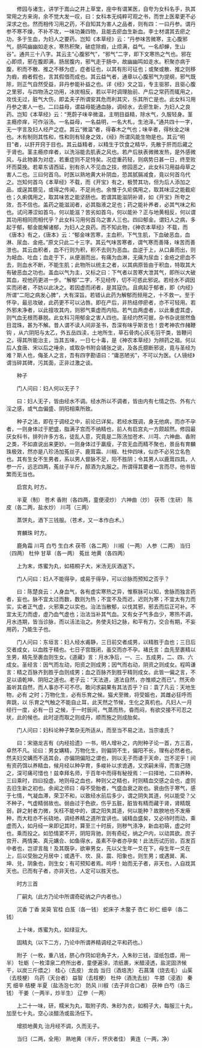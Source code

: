 <!-- { "loadSidebar": true } -->
　　修园与诸生，讲学于嵩山之井上草堂，座中有谓某医，自夸为女科名手，执其常用之方来询，余不觉大发一叹，曰：女科本无纯粹可观之书，而世上医辈更不必深求之也。然而相传习用之药，不自知其为害人之品者，则有四：一曰丹参。谓丹参不寒不燥，不补不攻，一味功兼四物，且能去瘀血生新血。李士材谓其去瘀之功，多于生血，为妇人之要药。岂知《本草经》云：“丹参味苦微寒，主心腹邪气，肠鸣幽幽如走水，寒热积聚，破症除瘕，止烦满，益气。一名却蝉，生山谷”。通共三十八字。其云主“心腹邪气”，“邪气”二字，即下文寒热之气也。邪在心即烦，邪在腹即满，肠居腹内，邪气走于肠中，故幽幽鸣如走水。积聚亦病于腹，积而不散、推之不移为症，症者征也，以其有形可征也；或聚或散、推之则移为瘕，瘕者假也，言其假借而成也。其云益气者，通章以心腹邪气为提纲，邪气既除，则正气自然受益，非丹参能补益之也。详《经》文之旨，专主驱邪，且驱心腹之里邪，与四物汤之功用，冰炭相反，若以平时调理胎前、产后之常药而辄用之，攻伐无过，脏气大伤，即孟夫子所谓安其危而利其灾，乐其所亡是也。此女科习用丹参之害人一也。二曰益母，谓益母能通血脉，调经水，去瘀生新，为妇人之良药。岂知《本草经》云：“茺蔚子味辛微温，主明目益精，除水气，久服轻身。茎主瘾疹痒，可作浴汤。一名益母，一名益明，一名大札，生池泽。”通共四十一字，无一字言及妇人经产之症。其云“微温”者，得春木之气也；味辛者，得秋金之味也。木有制则其性和，性和则有轻身之效，《经》所谓风能生物是也。其云“明目”者，以肝开窍于目也。其云益精者，以精生于饮食之精华，先散于肝而后藏之于肾也。茎主瘾疹痒者，以洗浴能去肌表之风也。若产后肤表微微发热，是外感微风，与此物甚为对症，若重症则不足恃矣。况症重药轻，则病势日甚一日，终至败坏而莫挽。若辈东请西延，别有杀人不见血之技，修园恶之，此女科习用益母草之害人二也。三曰何首乌。时医以熟地黄大补阴血，恐其腻膈减食，竟以何首乌代之。岂知何首乌《本草经》不载，而《开宝》有之，极赞其功，但为后人添加之品，或逞其臆见，或得之传闻，不足尚也。余惟于久疟偶用之，取其味涩之能截疟也；久痢偶用之，取其味苦之能坚肠也。若谓其能滋阴补肾，如《开宝》所夸之效，吾不信也。盖药之能滋润者，必其脂液之足也；药之能补养者，必其气味之和也。试问滞涩如首乌，何以能滋？苦劣如首乌，何以能补？正与地黄相反，何以谓其功用相同而相代乎？此女科习用何首乌之害人三也。四曰郁金。谓妇人之病，多起于郁，郁金能解诸郁，为妇人之良药。而不知此物，《神农本草经》不载，而《唐本》有之，《唐本》云：“郁金味苦寒，主血积，下气生肌，下血破恶血，血淋、尿血、金疮。”原文只此二十三字。其云气味苦寒者，谓气寒而善降，味苦而善泄也。其云血积者，血不行则为积，积不去则为恶血。血逆于上，从口鼻而出，则为衄血、吐血；血走于下，从便溺而出，有痛为血淋，无痛为尿血；金疮之瘀血不去，则血水不断，不能生肌；此物所以统主之者，以其病原皆由于积血，特取其大有破恶血之功也。盖血以气为主，又标之曰：下气者以苦寒大泄其气，即所以大破其血，视他药更进一步。“解郁”二字，不见经传，切不可惑此邪说。若经水不调因实而闭者，不妨以此决之。若因虚而闭者，是其寇仇。且病起于郁者，即《内经》所谓“二阳之病发心脾”，大有深旨。若错认此药为解郁而频用之，十不救一。至于怀孕，最忌攻破，此药更不可以沾唇。即在产后，非热结停瘀者，亦不可轻用。若外邪未净者，以此擅攻其内，则邪气乘虚而内陷。若气血两虚者，以此重虚其虚，则气血无根而暴脱。此女科习用郁金之害人四也。圣经灼然可据，杂书杂说居然鱼目混珠，甚为不解。昔人谓不读人间非圣书，吾深有味乎斯言也！尝考神农作赭鞭钩 ，从六阴阳与太乙，外五岳四渎，土地所生，草石骨肉心灰毛羽干类，皆鞭问之。得其所能治主，当其五味，一日七十毒，是《神农本草经》为辨药之祖。何以后人食唐、宋以后之唾余，或取杂书附会铺张之说，及各氏臆断邪说，竟与圣经为难？斯人也，侮圣人之言，吾有四字勘语曰：“庸恶陋劣”，不可以为医。《人镜经》谓当碎其碑，污其面，正非过激之谈。

　　种子

　　门人问曰：妇人何以无子？

　　曰：妇人无子，皆由经水不调。经水所以不调者，皆由内有七情之伤、外有六淫之感，或气血偏盛、阴阳相乘所致。

　　种子之法，即在于调经之中，前论已详矣。若经水既调，身无他病，而亦不孕者，一则身体过于肥盛，脂满子宫而不纳精也，前人有启宫丸一方颇超然。修园最厌女科书，排列许多方名，徒乱人意，究竟是二陈汤加苍术、川芎、六神曲、香附之类，不如直说出来更妙。一则身体过于羸瘦，子宫无血而精不聚也，景岳有育麟珠极效，然亦是八珍汤加菟丝子、鹿茸霜、川椒、杜仲四味，似亦不必另立名色也。其有生女不生男者，系以男人督脉不足，阳不胜阴；令其男人以鹿茸四具，人参一斤，远志四两，菟丝子半斤，醇酒为丸服之。所谓得其要者一言而尽，他书皆繁而无当也。

　　启宫丸 时方。

　　半夏（制） 苍术 香附（各四两，童便浸炒） 六神曲（炒） 茯苓（生研） 陈皮（各二两，盐水炒） 川芎（三两）

　　蒸饼丸，酒下三钱服。（苍术，又一本作白术。）

　　育麟珠 时方。

　　鹿角霜 川芎 白芍 生白术 茯苓（各二两） 川椒（一两） 人参（二两） 当归（四两） 杜仲 甘草（各一两） 菟丝 地黄（各四两）

　　上为末，炼蜜为丸，如梧桐子大，米汤无灰酒送下。

　　门人问曰：妇人不能得孕，或易于得孕，可以诊脉而预知之否乎？

　　曰：陈楚良云：人身血气，各有虚实寒热之异，惟察脉可以知，舍脉而独言药者，妄也。脉不宜太过而数，数则为热；不宜不及而迟，迟则为寒；不宜太有力而实，实者正气虚，火邪乘之以实也。治法当散郁，以伐其邪，邪去而后正可补。不宜太无力而虚，虚乃血气虚也；治法当补其气血。又有女子气多血少，寒热不调，月水违期，皆当诊脉，而以活法治之。务使夫妇之脉，和平有力，交合有期，不妄用药，乃能生子也。

　　门人问曰：东垣言：妇人经水甫静，三日前交者成男，以精胜于血也；三日后交者成女，以血胜于精也。七日子宫既闭，虽交而亦不孕。褚氏言：血先至裹精以生男，精先至裹血则生女。《道藏》言：月水净后，一、三、五成男，二、四、六成女。圣经言：因气而左动，阳资之则成男；因气而右动，阴资之则成女。程鸣谦言：精之百脉齐到胜乎血则成男；血之百脉齐到胜乎精则成女。此皆一偏之言，不足以语乾坤、阴阳之道也。老子云：“天法道，道法自然，亦惟顺之而已”。然天命虽听其自然，而人事亦不可不尽。敢问求嗣果有其法否乎？曰：袁了凡云：天地生物，必有 之时；万物化生，必有乐育之候。猫犬至微，将受娠也，其雌必狂呼而奔跳，以 乐育之气触之不能自止耳，此天然之节候，生化之真机也。凡妇人一月经行一度，必有一日 之候，于一时辰间，气蒸而热，昏而闷，有欲交接不可忍之状，此的候也。此时逆而取之则成丹，顺而施之则成胎矣。

　　门人问曰：妇科论种子繁杂无所适从，而至当不易之法，当宗谁氏？

　　曰：宋骆龙吉有《内经拾遗》一书，明人增补之，内附种子论一首，方三首，卓然不凡。论曰：男女媾精，万物化生，则偏阴不生，偏阳不长，理有必然者也。然夫妇交媾而不适其会，亦偏阴偏阳之谓也，则以无子而诿于天命，岂不泥乎！间有资药饵以养精血，候月经以种孕育，多峻补以求诡遇，又求嗣未得，而害己随之，深可痛可惜也！兹幸拜名师，于百年中而得有秘授焉：一曰择地，二曰养种，三曰乘时，四曰投虚。地则母之血也，种则父之精也，时则精血交感之会也，虚则去旧生新之初也。余闻之师曰：母不受胎者，气盛血衰之故也。衰由伤于寒气，感于七情，气凝血滞，荣卫不和，以致经水前后多少，谓之阴失其道，何以能受？父不种子，气虚精弱故也。弱由过于色欲，伤乎五脏，脏皆有精而藏于肾，肾精既弱，辟之射者力微，矢枉不能中的，谓之阳失其道，何以能种？故腴地也不发瘠种，而大粒亦不长硗地，调经养精之道所宜讲也。诚精血盛矣，又必待时而动，乘虚而入，如月经一来即记其时，算至三十时辰，则秽气涤净，新血初萌，虚之时也，乘而投之。如恐情窦不开，阴阳背驰，则有奇砭，纳之户内，以动其欲。庶子宫开、两情美、真元媾合、如鱼得水，虽素不孕者亦孕矣！此法历试历验，百发百中者也，岂谬言哉！及其既孕，欲审男女，先以父生年一爻在下，母生年一爻在上，后以受胎之月居中；或遇干、坎、艮、震、阳象也，则生男；或遇巽、离、坤、兑，阴象也，则生女；有可预知者焉。呜呼！始而无子者，非天也，人自戕其天也。已而有子者，亦非天也，人定可以胜天也。

　　时方三首

　　厂嗣丸（此方乃论中所谓奇砭纳之户内者也。）

　　沉香 丁香 吴萸 官桂 白芨（各一钱） 蛇床子 木鳖子 杏仁 砂仁 细辛（各二钱）

　　上十味，炼蜜为丸，如绿豆大。

　　固精丸（以下二方，乃论中所谓养精调经之平和药也。）

　　附子（一枚，重八钱，脐心作窍如皂角子大，入朱砂三钱，湿纸包煨，用一半） 牡蛎（一枚漳泉二府所出者，童便遍涂，浓纸裹，米醋浸透，盐泥固济候干，以炭三斤煨之） 桂心（去皮） 龙齿 当归（酒焙洗） 石菖蒲（烧去毛） 山茱（去枝梗） 乌药（天台者） 益智（去枝梗） 杜仲（酒洗去丝） 牛膝（浸酒） 秦艽 细辛 桔梗 半夏（盐汤泡七次） 防风 川椒（去子并合口者） 茯神 白芍（各三钱） 干姜（一两半，炒半生） 辽参（一两）

　　上二十一味，研，糯米为丸，取附子肉、朱砂为衣，如桐子大，每服三十丸，加至七十丸，空心淡醋汤或盐汤任下。

　　增损地黄丸 治月经不调，久而无子。

　　当归（二两，全用） 熟地黄（半斤，怀庆者佳） 黄连（一两，净）

